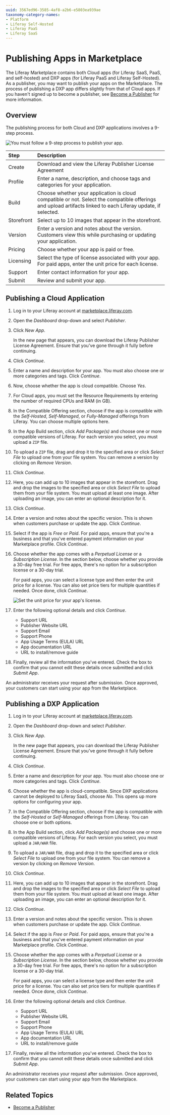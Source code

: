 ```yaml
---
uuid: 3567ed96-3585-4af8-a2b6-e5803ea939ae
taxonomy-category-names:
- Platform
- Liferay Self-Hosted
- Liferay PaaS
- Liferay SaaS
---
```

# Publishing Apps in Marketplace

The Liferay Marketplace contains both Cloud apps (for Liferay SaaS, PaaS, and self-hosted) and DXP apps (for Liferay PaaS and Liferay Self-Hosted). As a publisher, you may want to publish your apps on the Marketplace. The process of publishing a DXP app differs slightly from that of Cloud apps. If you haven't signed up to become a publisher, see [Become a Publisher](./become-a-publisher.md) for more information.

## Overview

The publishing process for both Cloud and DXP applications involves a 9-step process.

![You must follow a 9-step process to publish your app.](./publishing-apps-in-the-marketplace/images/01.png)

 | Step       | Description                                                                                                                                                         |
 |:-----------|:--------------------------------------------------------------------------------------------------------------------------------------------------------------------|
 | Create     | Download and view the Liferay Publisher License Agreement                                                                                                           |
 | Profile    | Enter a name, description, and choose tags and categories for your application.                                                                                     |
 | Build      | Choose whether your application is cloud compatible or not. Select the compatible offerings and upload artifacts linked to each Liferay update, if selected. |
 | Storefront | Select up to 10 images that appear in the storefront.                                                                                                               |
 | Version    | Enter a version and notes about the version. Customers view this while purchasing or updating your application.                                          |
 | Pricing    | Choose whether your app is paid or free.                                                                                                                            |
 | Licensing  | Select the type of license associated with your app. For paid apps, enter the unit price for each license.                                                          |
 | Support    | Enter contact information for your app.                                                                                                                             |
 | Submit     | Review and submit your app.                                                                                                                                         |

## Publishing a Cloud Application

1. Log in to your Liferay account at [marketplace.liferay.com](https://marketplace.liferay.com/).

1. Open the *Dashboard* drop-down and select *Publisher*.

1. Click *New App*.

   In the new page that appears, you can download the Liferay Publisher License Agreement. Ensure that you've gone through it fully before continuing.

1. Click *Continue*.

1. Enter a name and description for your app. You must also choose one or more categories and tags. Click *Continue*.

1. Now, choose whether the app is cloud compatible. Choose *Yes*. 

1. For Cloud apps, you must set the Resource Requirements by entering the number of required CPUs and RAM (in GB).

1. In the Compatible Offering section, choose if the app is compatible with the *Self-Hosted*, *Self-Managed*, or *Fully-Managed* offerings from Liferay. You can choose multiple options here.

1. In the App Build section, click *Add Package(s)* and choose one or more compatible versions of Liferay. For each version you select, you must upload a `ZIP` file.

1. To upload a  `ZIP` file, drag and drop it to the specified area or click *Select File* to upload one from your file system. You can remove a version by clicking on *Remove Version*.

1. Click *Continue*.

1. Here, you can add up to 10 images that appear in the storefront. Drag and drop the images to the specified area or click *Select File* to upload them from your file system. You must upload at least one image. After uploading an image, you can enter an optional description for it.

1. Click *Continue*.

1. Enter a version and notes about the specific version. This is shown when customers purchase or update the app. Click *Continue*.

1. Select if the app is *Free* or *Paid*. For paid apps, ensure that you're a business and that you've entered payment information on your Marketplace profile. Click *Continue*.

1. Choose whether the app comes with a *Perpetual License* or a *Subscription License*. In the section below, choose whether you provide a 30-day free trial. For free apps, there's no option for a subscription license or a 30-day trial.

   For paid apps, you can select a license type and then enter the unit price for a license. You can also set price tiers for multiple quantities if needed. Once done, click *Continue*.

   ![Set the unit price for your app's license.](./publishing-apps-in-the-marketplace/images/02.png)

1. Enter the following optional details and click *Continue*.

   - Support URL
   - Publisher Website URL
   - Support Email
   - Support Phone
   - App Usage Terms (EULA) URL
   - App documentation URL
   - URL to install/remove guide


1. Finally, review all the information you've entered. Check the box to confirm that you cannot edit these details once submitted and click *Submit App*.

An administrator receives your request after submission. Once approved, your customers can start using your app from the Marketplace.

## Publishing a DXP Application

1. Log in to your Liferay account at [marketplace.liferay.com](https://marketplace.liferay.com/).

1. Open the *Dashboard* drop-down and select *Publisher*.

1. Click *New App*.

   In the new page that appears, you can download the Liferay Publisher License Agreement. Ensure that you've gone through it fully before continuing.

1. Click *Continue*.

1. Enter a name and description for your app. You must also choose one or more categories and tags. Click *Continue*.

1. Choose whether the app is cloud-compatible. Since DXP applications cannot be deployed to Liferay SaaS, choose *No*. This opens up more options for configuring your app.

1. In the Compatible Offering section, choose if the app is compatible with the *Self-Hosted* or *Self-Managed* offerings from Liferay. You can choose one or both options.

1. In the App Build section, click *Add Package(s)* and choose one or more compatible versions of Liferay. For each version you select, you must upload a `JAR/WAR` file.

1. To upload a `JAR/WAR` file, drag and drop it to the specified area or click *Select File* to upload one from your file system. You can remove a version by clicking on *Remove Version*.

1. Click *Continue*.

1. Here, you can add up to 10 images that appear in the storefront. Drag and drop the images to the specified area or click *Select File* to upload them from your file system. You must upload at least one image. After uploading an image, you can enter an optional description for it.

1. Click *Continue*.

1. Enter a version and notes about the specific version. This is shown when customers purchase or update the app. Click *Continue*.

1. Select if the app is *Free* or *Paid*. For paid apps, ensure that you're a business and that you've entered payment information on your Marketplace profile. Click *Continue*.

1. Choose whether the app comes with a *Perpetual License* or a *Subscription License*. In the section below, choose whether you provide a 30-day free trial. For free apps, there's no option for a subscription license or a 30-day trial.

   For paid apps, you can select a license type and then enter the unit price for a license. You can also set price tiers for multiple quantities if needed. Once done, click *Continue*.

1. Enter the following optional details and click *Continue*.

   - Support URL
   - Publisher Website URL
   - Support Email
   - Support Phone
   - App Usage Terms (EULA) URL
   - App documentation URL
   - URL to install/remove guide

1. Finally, review all the information you've entered. Check the box to confirm that you cannot edit these details once submitted and click *Submit App*.

An administrator receives your request after submission. Once approved, your customers can start using your app from the Marketplace.

## Related Topics

- [Become a Publisher](./become-a-publisher.md)